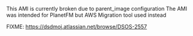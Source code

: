 This AMI is currently broken due to parent_image configuration
The AMI was intended for PlanetFM but AWS Migration tool used instead

FIXME: https://dsdmoj.atlassian.net/browse/DSOS-2557
